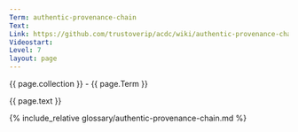 ```yaml
---
Term: authentic-provenance-chain
Text: 
Link: https://github.com/trustoverip/acdc/wiki/authentic-provenance-chain.md
Videostart: 
Level: 7
layout: page
---
```


{{ page.collection }} - {{ page.Term }}

   {{ page.text }}

{% include_relative glossary/authentic-provenance-chain.md %}
